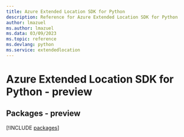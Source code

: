 ```yaml
---
title: Azure Extended Location SDK for Python
description: Reference for Azure Extended Location SDK for Python
author: lmazuel
ms.author: lmazuel
ms.data: 03/09/2023
ms.topic: reference
ms.devlang: python
ms.service: extendedlocation
---
```

# Azure Extended Location SDK for Python - preview
## Packages - preview
[!INCLUDE [packages](extended-location-index.md)]